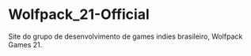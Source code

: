 # Wolfpack_21-Official
Site do grupo de desenvolvimento de games indies brasileiro, Wolfpack Games 21.
